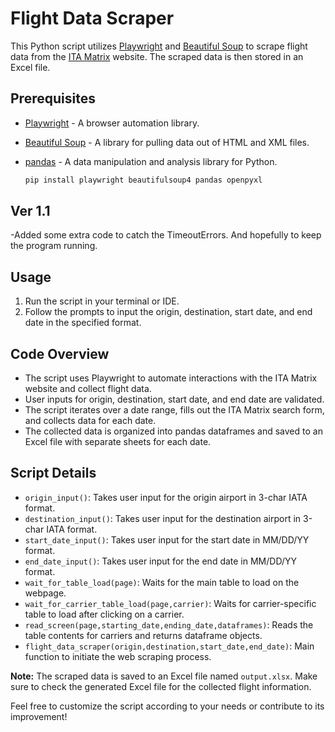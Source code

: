 # Flight Data Scraper

This Python script utilizes [Playwright](https://playwright.dev/) and [Beautiful Soup](https://www.crummy.com/software/BeautifulSoup/) to scrape flight data from the [ITA Matrix](https://matrix.itasoftware.com) website. The scraped data is then stored in an Excel file.

## Prerequisites

- [Playwright](https://playwright.dev/) - A browser automation library.
- [Beautiful Soup](https://www.crummy.com/software/BeautifulSoup/) - A library for pulling data out of HTML and XML files.
- [pandas](https://pandas.pydata.org/) - A data manipulation and analysis library for Python.


   ```bash
   pip install playwright beautifulsoup4 pandas openpyxl
   ```
## Ver 1.1
-Added some extra code to catch the TimeoutErrors. And hopefully to keep the program running.


## Usage
1. Run the script in your terminal or IDE.
2. Follow the prompts to input the origin, destination, start date, and end date in the specified format.

## Code Overview
- The script uses Playwright to automate interactions with the ITA Matrix website and collect flight data.
- User inputs for origin, destination, start date, and end date are validated.
- The script iterates over a date range, fills out the ITA Matrix search form, and collects data for each date.
- The collected data is organized into pandas dataframes and saved to an Excel file with separate sheets for each date.

## Script Details
- `origin_input()`: Takes user input for the origin airport in 3-char IATA format.
- `destination_input()`: Takes user input for the destination airport in 3-char IATA format.
- `start_date_input()`: Takes user input for the start date in MM/DD/YY format.
- `end_date_input()`: Takes user input for the end date in MM/DD/YY format.
- `wait_for_table_load(page)`: Waits for the main table to load on the webpage.
- `wait_for_carrier_table_load(page,carrier)`: Waits for carrier-specific table to load after clicking on a carrier.
- `read_screen(page,starting_date,ending_date,dataframes)`: Reads the table contents for carriers and returns dataframe objects.
- `flight_data_scraper(origin,destination,start_date,end_date)`: Main function to initiate the web scraping process.

**Note:** The scraped data is saved to an Excel file named `output.xlsx`. Make sure to check the generated Excel file for the collected flight information.

Feel free to customize the script according to your needs or contribute to its improvement!
